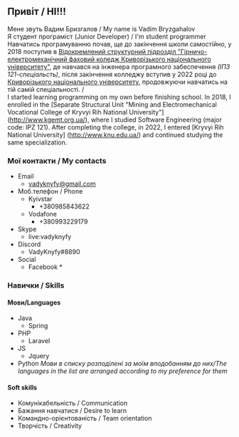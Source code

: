 ## Привіт / HI!!! 
  Мене звуть Вадим Бризгалов / My name is Vadim Bryzgahalov\
  Я студент програміст (Junior Developer) / I'm student programmer <br>
  Навчатись програмуванню почав, ще до закінчення школи самостійно, у 2018 поступив в [Відокремлений структурний підрозділ "Гірничо-електромеханічний фаховий коледж Криворізького національного університету"](http://www.kgemt.org.ua/), де навчався на інженера програмного забеспечення *(ІПЗ 121-спеціальсть)*, після закінчення колледжу вступив у 2022 році до [Криворізького національного університету](http://www.knu.edu.ua/), продовжуючи навчатись на тій самій спеціальності. /<br>
  I started learning programming on my own before finishing school. In 2018, I enrolled in the [Separate Structural Unit "Mining and Electromechanical Vocational College of Kryvyi Rih National University"] (http://www.kgemt.org.ua/), where I studied Software Engineering (major code: IPZ 121). After completing the college, in 2022, I entered [Kryvyi Rih National University] (http://www.knu.edu.ua/) and continued studying the same specialization.<br>
### Мої контакти / My contacts
* Email
  * vadyknyfy@gmail.com
* Моб.телефон / Phone 
  * Kyivstar
    * +380985843622
  * Vodafone
    * +380993229179
* Skype
  * live:vadyknyfy
* Discord
  * VadyKnyfy#8890  
* Social
  * Facebook
    *  
### Навички / Skills
#### Мови/Languages #
* Java
  * Spring 
* PHP
  * Laravel 
* JS 
  * Jquery
* Python
*Мови в списку розподілені за моїм вподобанням до них/The languages in the list are arranged according to my preference for them*
#### Soft skills #
* Комунікабельність / Communication
* Бажання навчатися / Desire to learn
* Командно-орієнтованість / Team orientation
* Творчість / Creativity




<!--
**VadyKnyfy/VadyKnyfy** is a ✨ _special_ ✨ repository because its `README.md` (this file) appears on your GitHub profile.

Here are some ideas to get you started:

- 🔭 I’m currently working on ...
- 🌱 I’m currently learning ...
- 👯 I’m looking to collaborate on ...
- 🤔 I’m looking for help with ...
- 💬 Ask me about ...
- 📫 How to reach me: ...
- 😄 Pronouns: ...
- ⚡ Fun fact: ...
-->
